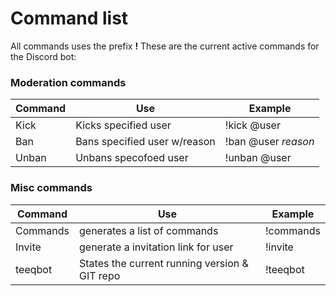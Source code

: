 # Command list
All commands uses the prefix __!__
These are the current active commands for the Discord bot:

### Moderation commands

Command | Use | Example
--- | --- | --- |
Kick | Kicks specified user | !kick @user
Ban | Bans specified user w/reason | !ban @user *reason*
Unban | Unbans specofoed user | !unban @user

### Misc commands

Command | Use | Example
--- | --- | --- |
Commands | generates a list of commands | !commands
Invite | generate a invitation link for user | !invite
teeqbot | States the current running version & GIT repo | !teeqbot
